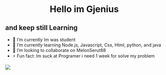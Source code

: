 <h1 align="center">Hello im Gjenius</h1>
<h2>and keep still Learning</h2>

- 🔭 I’m currently Im was student
- 🌱 I’m currently learning Node.js, Javascript, Css, Html, python, and java
- 👯 I’m looking to collaborate on MelonSerut88
- ⚡ Fun fact: Im suck at Programer i need 1 week for solve my problem

<img src="https://github-readme-stats.vercel.app/api?username=Gjenius20&show_icons=true&theme=radical">
